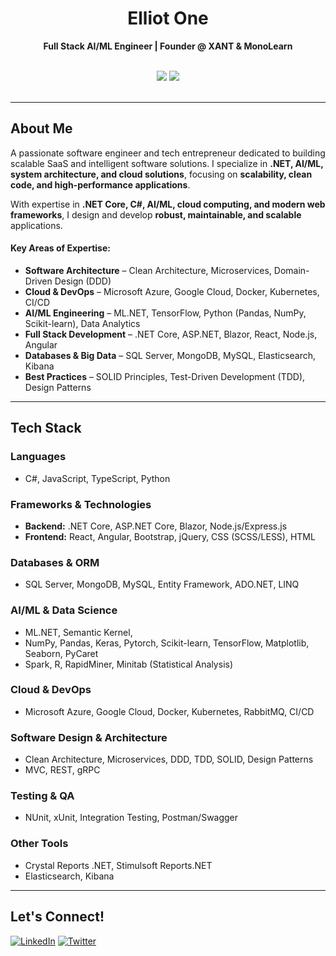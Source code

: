 <h1 align="center">
   Elliot One
</h1>
<p align="center">
   <b>Full Stack AI/ML Engineer | Founder @ XANT & MonoLearn</b>
</p>
<br />
<div align="center">
   <img src="https://github-readme-stats.vercel.app/api?username=ElliotOne&show_icons=true&theme=radical" />
   <img src="https://github-readme-stats.vercel.app/api/top-langs/?username=ElliotOne&layout=compact&theme=dracula" />
</div>
<br />

---
## About Me

A passionate software engineer and tech entrepreneur dedicated to building scalable SaaS and intelligent software solutions. 
I specialize in **.NET, AI/ML, system architecture, and cloud solutions**, focusing on **scalability, clean code, and high-performance applications**.  

With expertise in **.NET Core, C#, AI/ML, cloud computing, and modern web frameworks**, I design and develop **robust, maintainable, and scalable** applications.  

#### **Key Areas of Expertise:**
- **Software Architecture** – Clean Architecture, Microservices, Domain-Driven Design (DDD)
- **Cloud & DevOps** – Microsoft Azure, Google Cloud, Docker, Kubernetes, CI/CD
- **AI/ML Engineering** – ML.NET, TensorFlow, Python (Pandas, NumPy, Scikit-learn), Data Analytics
- **Full Stack Development** – .NET Core, ASP.NET, Blazor, React, Node.js, Angular
- **Databases & Big Data** – SQL Server, MongoDB, MySQL, Elasticsearch, Kibana
- **Best Practices** – SOLID Principles, Test-Driven Development (TDD), Design Patterns
---

## Tech Stack
### **Languages**
- C#, JavaScript, TypeScript, Python

### **Frameworks & Technologies**
- **Backend:** .NET Core, ASP.NET Core, Blazor, Node.js/Express.js  
- **Frontend:** React, Angular, Bootstrap, jQuery, CSS (SCSS/LESS), HTML

### **Databases & ORM**
- SQL Server, MongoDB, MySQL, Entity Framework, ADO.NET, LINQ

### **AI/ML & Data Science**
- ML.NET, Semantic Kernel,
- NumPy, Pandas, Keras, Pytorch, Scikit-learn, TensorFlow, Matplotlib, Seaborn, PyCaret
- Spark, R, RapidMiner, Minitab (Statistical Analysis)

### **Cloud & DevOps**
- Microsoft Azure, Google Cloud, Docker, Kubernetes, RabbitMQ, CI/CD

### **Software Design & Architecture**
- Clean Architecture, Microservices, DDD, TDD, SOLID, Design Patterns
- MVC, REST, gRPC

### **Testing & QA**
- NUnit, xUnit, Integration Testing, Postman/Swagger

### **Other Tools**
- Crystal Reports .NET, Stimulsoft Reports.NET
- Elasticsearch, Kibana

---
## Let's Connect!

[![LinkedIn](https://img.shields.io/badge/linkedin-%230077B5.svg?style=for-the-badge&logo=linkedin&logoColor=white)](https://www.linkedin.com/in/elliotone/)
[![Twitter](https://img.shields.io/badge/Twitter-%231DA1F2.svg?style=for-the-badge&logo=Twitter&logoColor=white)](https://twitter.com/elliot1one)
